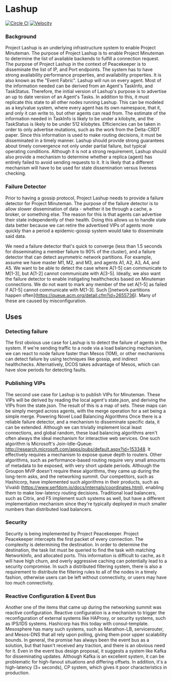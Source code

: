 # Lashup
[![Circle CI](https://circleci.com/gh/dcos/lashup.svg?style=svg&circle-token=e109b76cf8a017424100d9269640771210d7efe3)](https://circleci.com/gh/dcos/lashup)
[![Velocity](http://velocity.mesosphere.com/service/velocity/buildStatus/icon?job=dcos-networking-lashup-master/)](http://velocity.mesosphere.com/service/velocity/job/dcos-networking-lashup-master/)

### Background

Project Lashup is an underlying infrastructure system to enable Project Minuteman. The purpose of Project Lashup is to enable Project Minuteman to determine the list of available backends to fulfill a connection request. The purpose of Project Lashup in the context of Peacekeeper is to disseminate the list of IP, and Port endpoints. The system has to have strong availability performance properties, and availability properties. It is also known as the "Event Fabric".
Lashup will run on every agent. Most of the information needed can be derived from an Agent's TaskInfo, and TaskStatus.  Therefore, the initial version of Lashup's purpose is to advertise an up to date version of an Agent's Tasks. In addition to this, it must replicate this state to all other nodes running Lashup. This can be modeled as a key/value system, where every agent has its own namespace, that it, and only it can write to, but other agents can read from. The estimate of the information needed in TaskInfo is likely to be under a kilobyte, and the TaskStatus is likely to be under 512 kilobytes. Efficiencies can be taken in order to only advertise mutations, such as the work from the Delta-CRDT paper. 
Since this information is used to make routing decisions, it must be disseminated in a timely manner. Lashup should provide strong guarantees about timely convergence not only under partial failure, but typical operating conditions. Although it is not a strong requirement, Lashup should also provide a mechanism to determine whether a replica (agent) has entirely failed to avoid sending requests to it. It is likely that a different mechanism will have to be used for state dissemination versus liveness checking. 

### Failure Detector
Prior to having a gossip protocol, Project Lashup needs to provide a failure detector for Project Minuteman. The purpose of the failure detector is to allow slower dissemination of data - whether it be through a cache, a broker, or something else. The reason for this is that agents can advertise their state independently of their health. Doing this allows us to handle stale data better because we can retire the advertised VIPs of agents more quickly than a period a epidemic-gossip system would take to disseminate said data.

We need a failure detector that's quick to converge (less than 1.5 seconds for disseminating a member failure to 90% of the cluster), and a failure detector that can detect asymmetric network partitions. For example, assume we have master M1, M2, and M3, and agents A1, A2, A3, A4, and A5. We want to be able to detect the case where A[1-5] can communicate to M[1-3], but A[1-2] cannot communicate with A[3-5]. Ideally, we also want the failure detector to enable instigating healthchecks based on Minuteman connections. We do not want to mark any member of the set A[1-5] as failed if A[1-5] cannot communicate with M[1-3]. Such []network partitions happen often](https://queue.acm.org/detail.cfm?id=2655736). Many of these are caused by misconfiguration. 

## Uses
### Detecting failure
The first obvious use case for Lashup is to detect the failure of agents in the system. If we're sending traffic to a node via a load balancing mechanism, we can react to node failure faster than Mesos (10M), or other mechanisms can detect failure by using techniques like gossip, and indirect healthchecks. Alternatively, DCOS takes advantage of Mesos, which can have slow periods for detecting faults. 

### Publishing VIPs
The second use case for Lashup is to publish VIPs for Minuteman. These VIPs will be derived by reading the local agent's state.json, and deriving the VIPs from the state.json. The result of this is a map of sets. These maps can be simply merged across agents, with the merge operation for a set being a simple merge. 
Powering Novel Load Balancing Algorithms
Once there is a reliable failure detector, and a mechanism to disseminate specific data, it can be extended. Although we can trivially implement local least connections, and global random, these load balancing algorithms aren't often always the ideal mechanism for interactive web services. One such algorithm is Microsoft's Join-Idle-Queue: http://research.microsoft.com/apps/pubs/default.aspx?id=153348. It effectively requires a mechanism to expose queue depth to routers. Other algorithms, such as performance-based routing require very small amounts of metadata to be exposed, with very short update periods. 
Although the Groupon MVP doesn't require these algorithms, they came up during the long-term asks, and the networking summit. Our competitors, such as Hashicorp, have implemented such algorithms in their products, such as Vivaldi (https://www.serfdom.io/docs/internals/coordinates.html), enabling them to make low-latency routing decisions. Traditional load balancers, such as Citrix, and F5 implement such systems as well, but have a different implementation mechanism since they're typically deployed in much smaller numbers than distributed load balancers.

### Security
Security is being implemented by Project Peacekeeper. Project Peacekeeper intercepts the first packet of every connection. The complexity is determining the destination. In order to determine the destination, the task list must be queried to find the task with matching NetworkInfo, and allocated ports. This information is difficult to cache, as it will have high churn, and overly aggressive caching can potentially lead to a security compromise. 
In such a distributed filtering system, there is also a requirement to distribute the filtering rules to all of the nodes in a timely fashion, otherwise users can be left without connectivity, or users may have too much connectivity.

### Reactive Configuration & Event Bus
Another one of the items that came up during the networking summit was reactive configuration. Reactive configuration is a mechanism to trigger the reconfiguration of external systems like HAProxy, or security systems, such as IPS/IDS systems. Hashicorp has this today with consul-template. Mesosphere has many such systems, such as Marathon-LB, servicerouter, and Mesos-DNS that all rely upon polling, giving them poor upper scalability bounds. In general, the promise has always been the event bus as a solution, but that hasn't received any traction, and there is an obvious need for it. Even in the event bus design proposal, it suggests a system like Kafka for disseminating updates. Although Kafka is an excellent system, it can be problematic for high-fanout situations and differing offsets. In addition, it's a high-latency (3+ seconds), CP system, which gives it poor characteristics in production.
